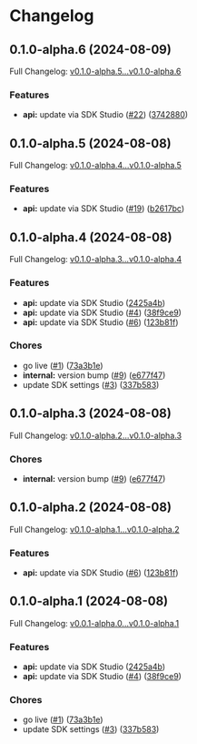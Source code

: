 # Changelog

## 0.1.0-alpha.6 (2024-08-09)

Full Changelog: [v0.1.0-alpha.5...v0.1.0-alpha.6](https://github.com/squack-io/flux-python/compare/v0.1.0-alpha.5...v0.1.0-alpha.6)

### Features

* **api:** update via SDK Studio ([#22](https://github.com/squack-io/flux-python/issues/22)) ([3742880](https://github.com/squack-io/flux-python/commit/3742880089c143d36cc3e85a9ca80ddd085c2686))

## 0.1.0-alpha.5 (2024-08-08)

Full Changelog: [v0.1.0-alpha.4...v0.1.0-alpha.5](https://github.com/squack-io/flux-python/compare/v0.1.0-alpha.4...v0.1.0-alpha.5)

### Features

* **api:** update via SDK Studio ([#19](https://github.com/squack-io/flux-python/issues/19)) ([b2617bc](https://github.com/squack-io/flux-python/commit/b2617bcf2785bddf51185b1cf77b938121c0e2bb))

## 0.1.0-alpha.4 (2024-08-08)

Full Changelog: [v0.1.0-alpha.3...v0.1.0-alpha.4](https://github.com/squack-io/flux-python/compare/v0.1.0-alpha.3...v0.1.0-alpha.4)

### Features

* **api:** update via SDK Studio ([2425a4b](https://github.com/squack-io/flux-python/commit/2425a4b1289bb936cc18dcc52bc13fab221b9750))
* **api:** update via SDK Studio ([#4](https://github.com/squack-io/flux-python/issues/4)) ([38f9ce9](https://github.com/squack-io/flux-python/commit/38f9ce982e7e1a0cbcd114356df7410dab7347b4))
* **api:** update via SDK Studio ([#6](https://github.com/squack-io/flux-python/issues/6)) ([123b81f](https://github.com/squack-io/flux-python/commit/123b81fa132381c4654e04a8c0396e6838477360))


### Chores

* go live ([#1](https://github.com/squack-io/flux-python/issues/1)) ([73a3b1e](https://github.com/squack-io/flux-python/commit/73a3b1e5dca528c77bc459943b40a58c842b51d9))
* **internal:** version bump ([#9](https://github.com/squack-io/flux-python/issues/9)) ([e677f47](https://github.com/squack-io/flux-python/commit/e677f4748dd0fc80f3d82d01b85ee426ebd5c888))
* update SDK settings ([#3](https://github.com/squack-io/flux-python/issues/3)) ([337b583](https://github.com/squack-io/flux-python/commit/337b583a9cd96ef736cde9666f5ec9e60e475a0a))

## 0.1.0-alpha.3 (2024-08-08)

Full Changelog: [v0.1.0-alpha.2...v0.1.0-alpha.3](https://github.com/squack-io/flux-python/compare/v0.1.0-alpha.2...v0.1.0-alpha.3)

### Chores

* **internal:** version bump ([#9](https://github.com/squack-io/flux-python/issues/9)) ([e677f47](https://github.com/squack-io/flux-python/commit/e677f4748dd0fc80f3d82d01b85ee426ebd5c888))

## 0.1.0-alpha.2 (2024-08-08)

Full Changelog: [v0.1.0-alpha.1...v0.1.0-alpha.2](https://github.com/squack-io/flux-python/compare/v0.1.0-alpha.1...v0.1.0-alpha.2)

### Features

* **api:** update via SDK Studio ([#6](https://github.com/squack-io/flux-python/issues/6)) ([123b81f](https://github.com/squack-io/flux-python/commit/123b81fa132381c4654e04a8c0396e6838477360))

## 0.1.0-alpha.1 (2024-08-08)

Full Changelog: [v0.0.1-alpha.0...v0.1.0-alpha.1](https://github.com/squack-io/flux-python/compare/v0.0.1-alpha.0...v0.1.0-alpha.1)

### Features

* **api:** update via SDK Studio ([2425a4b](https://github.com/squack-io/flux-python/commit/2425a4b1289bb936cc18dcc52bc13fab221b9750))
* **api:** update via SDK Studio ([#4](https://github.com/squack-io/flux-python/issues/4)) ([38f9ce9](https://github.com/squack-io/flux-python/commit/38f9ce982e7e1a0cbcd114356df7410dab7347b4))


### Chores

* go live ([#1](https://github.com/squack-io/flux-python/issues/1)) ([73a3b1e](https://github.com/squack-io/flux-python/commit/73a3b1e5dca528c77bc459943b40a58c842b51d9))
* update SDK settings ([#3](https://github.com/squack-io/flux-python/issues/3)) ([337b583](https://github.com/squack-io/flux-python/commit/337b583a9cd96ef736cde9666f5ec9e60e475a0a))
